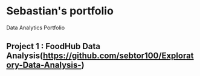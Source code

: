 # Sebastian's portfolio
Data Analytics Portfolio

## Project 1 : FoodHub Data Analysis(https://github.com/sebtor100/Exploratory-Data-Analysis-)

